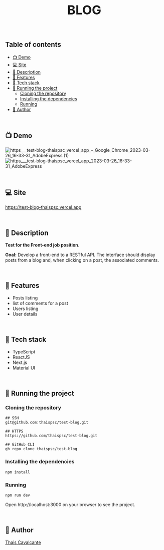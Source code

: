 <p align="center">
 <h1 align="center" style="font-size:40px">BLOG</h2>
</p>


<br />

## Table of contents

- [📺 Demo](#-demo)
- [💻 Site](#-site)
- [🧾 Description](#-description)
- [📖 Features](#-features)
- [🔧 Tech stack](#-tech-stack)
- [🚀 Running the project](#-running-the-project)
  - [Cloning the repository](#cloning-the-repository)
  - [Installing the dependencies](#installing-the-dependencies)
  - [Running](#running)
- [👤 Author](#-author)

<br />

<a name="demo"></a>
## 📺 Demo
![https___test-blog-thaispsc_vercel_app_-_Google_Chrome_2023-03-26_16-33-31_AdobeExpress (1)](https://user-images.githubusercontent.com/94868398/227800620-7292684c-dee7-44fd-8531-3e63c1a3d431.gif)
![https___test-blog-thaispsc_vercel_app_2023-03-26_16-33-31_AdobeExpress](https://user-images.githubusercontent.com/94868398/227800995-f42ee5fc-8c51-4885-b8b4-e0afbca5f26f.gif)


<br />

<a name="site"></a>
## 💻 Site

https://test-blog-thaispsc.vercel.app

<br />

<a name="description"></a>
## 🧾 Description

**Test for the Front-end job position.**

**Goal:** Develop a front-end to a RESTful API. The interface should display posts from a blog and, when clicking on a post, the
associated comments.

<br />

<a name="features"></a>
## 📖 Features

- Posts listing
- list of comments for a post
- Users listing
- User details

<br />

<a name="tech-stack"></a>
## 🔧 Tech stack

- TypeScript
- ReactJS
- Next.js
- Material UI

<br />

<a name="running-the-project"></a>
## 🚀 Running the project

### Cloning the repository

```
## SSH
git@github.com:thaispsc/test-blog.git

## HTTPS
https://github.com/thaispsc/test-blog.git

## GitHub CLI
gh repo clone thaispsc/test-blog
```

### Installing the dependencies

```
npm install
```
<a name="running"></a>
### Running

```
npm run dev
```

Open http://localhost:3000 on your browser to see the project.

<br />

<a name="author"></a>
## 👤 Author

[Thais Cavalcante](https://www.linkedin.com/in/thaispcavalcante/)
